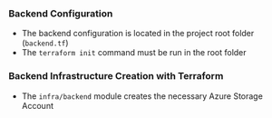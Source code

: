 ### Backend Configuration

- The backend configuration is located in the project root folder (`backend.tf`)
- The `terraform init` command must be run in the root folder

### Backend Infrastructure Creation with Terraform

- The `infra/backend` module creates the necessary Azure Storage Account
